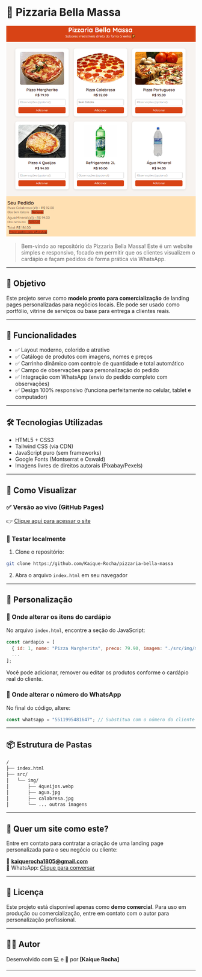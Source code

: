 # 🍕 Pizzaria Bella Massa

![Bella Massa - Capa do Projeto](./src/img/pizzaria.png)

> Bem-vindo ao repositório da Pizzaria Bella Massa! Este é um website simples e responsivo, focado em permitir que os clientes visualizem o cardápio e façam pedidos de forma prática via WhatsApp.

---

## 🎯 Objetivo

Este projeto serve como **modelo pronto para comercialização** de landing pages personalizadas para negócios locais. Ele pode ser usado como portfólio, vitrine de serviços ou base para entrega a clientes reais.

---

## 📱 Funcionalidades

- ✅ Layout moderno, colorido e atrativo
- ✅ Catálogo de produtos com imagens, nomes e preços
- ✅ Carrinho dinâmico com controle de quantidade e total automático
- ✅ Campo de observações para personalização do pedido
- ✅ Integração com WhatsApp (envio do pedido completo com observações)
- ✅ Design 100% responsivo (funciona perfeitamente no celular, tablet e computador)

---

## 🛠️ Tecnologias Utilizadas

- HTML5 + CSS3
- Tailwind CSS (via CDN)
- JavaScript puro (sem frameworks)
- Google Fonts (Montserrat e Oswald)
- Imagens livres de direitos autorais (Pixabay/Pexels)

---

## 🚀 Como Visualizar

### ✅ Versão ao vivo (GitHub Pages)

👉 [Clique aqui para acessar o site](https://kaique-rocha.github.io/pizzaria-bella-massa/)


### 🧪 Testar localmente

1. Clone o repositório:
```bash
git clone https://github.com/Kaique-Rocha/pizzaria-bella-massa
```
2. Abra o arquivo `index.html` em seu navegador

---

## 🧩 Personalização

### 🔧 Onde alterar os itens do cardápio

No arquivo `index.html`, encontre a seção do JavaScript:
```js
const cardapio = [
  { id: 1, nome: "Pizza Margherita", preco: 79.90, imagem: "./src/img/margherita.jpg" },
  ...
];
```
Você pode adicionar, remover ou editar os produtos conforme o cardápio real do cliente.

### 📲 Onde alterar o número do WhatsApp

No final do código, altere:
```js
const whatsapp = "5511995481647"; // Substitua com o número do cliente (com DDD)
```

---

## 📦 Estrutura de Pastas

```
/
├── index.html
├── src/
│   └── img/
│       ├── 4queijos.webp
│       ├── agua.jpg
│       ├── calabresa.jpg
│       └── ... outras imagens
```

---

## 📣 Quer um site como este?

Entre em contato para contratar a criação de uma landing page personalizada para o seu negócio ou cliente:

📧 **kaiquerocha1805@gmail.com**  
📱 WhatsApp: [Clique para conversar](https://wa.me/+5511995481647)  


---

## 🪪 Licença

Este projeto está disponível apenas como **demo comercial**. Para uso em produção ou comercialização, entre em contato com o autor para personalização profissional.

---

## 👨‍💻 Autor

Desenvolvido com 💻 e 🍔 por **[Kaique Rocha]**

---

